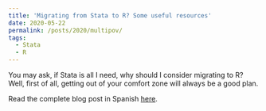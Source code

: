 ```yaml
---
title: 'Migrating from Stata to R? Some useful resources'
date: 2020-05-22
permalink: /posts/2020/multipov/
tags:
  - Stata
  - R
---
```


You may ask, if Stata is all I need, why should I consider migrating to R? Well, first of all, getting out of your comfort zone will always be a good plan.

Read the complete blog post in Spanish [here](https://larotondablog.wixsite.com/larotonda/post/migrar-de-stata-a-r-algunos-recursos-%C3%BAtiles).